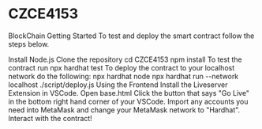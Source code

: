 # CZCE4153

BlockChain
Getting Started
To test and deploy the smart contract follow the steps below.

Install Node.js
Clone the repository
cd CZCE4153
npm install
To test the contract run npx hardhat test
To deploy the contract to your localhost network do the following:
npx hardhat node
npx hardhat run --network localhost ./script/deploy.js
Using the Frontend
Install the Liveserver Extension in VSCode.
Open base.html
Click the button that says "Go Live" in the bottom right hand corner of your VSCode.
Import any accounts you need into MetaMask and change your MetaMask network to "Hardhat".
Interact with the contract!
